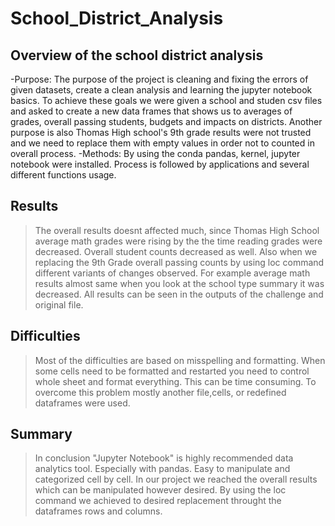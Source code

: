 # School_District_Analysis
## Overview of the school district analysis
-Purpose: The purpose of the project is cleaning and fixing the errors of given datasets, create a clean analysis and learning the jupyter notebook basics. To achieve these goals we were given a school and studen csv files and asked to create a new data frames that shows us to averages of grades, overall passing students, budgets and impacts on districts. Another purpose is also Thomas High school's 9th grade results were not trusted and we need to replace them with empty values in order not to counted in overall process.
-Methods: By using the conda pandas, kernel, jupyter notebook were installed. Process is followed by applications and several different functions usage.
## Results
>The overall results doesnt affected much, since Thomas High School average math grades were rising by the the time reading grades were decreased. Overall student counts decreased as well. Also when we replacing the 9th Grade overall passing counts by using loc command different variants of changes observed. For example average math results almost same when you look at the school type summary it was decreased. All results can be seen in the outputs of the challenge and original file.
## Difficulties
>Most of the difficulties are based on misspelling and formatting. When some cells need to be formatted and restarted you need to control whole sheet and format everything. This can be time consuming. To overcome this problem mostly another file,cells, or redefined dataframes were used.
## Summary
>In conclusion "Jupyter Notebook" is highly recommended data analytics tool. Especially with pandas. Easy to manipulate and categorized cell by cell. In our project we reached the overall results which can be manipulated however desired. By using the loc command we achieved to desired replacement throught the dataframes rows and columns.
